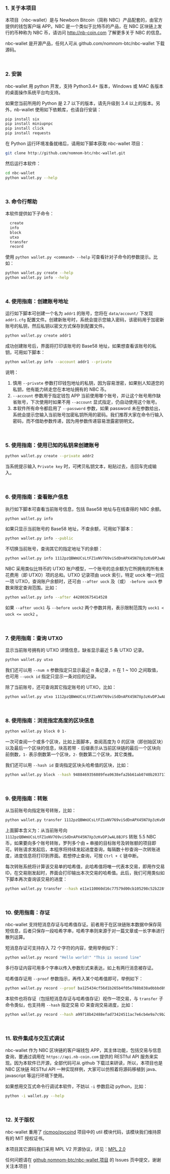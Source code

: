 
### 1. 关于本项目

本项目（nbc-wallet）是与 Newborn Bitcoin（简称 NBC）产品配套的，由官方提供的钱包客户端 APP。NBC 是一个类似于比特币的产品，在 NBC 区块链上发行的币种称为 NBC 币，请访问 http://nb-coin.com 了解更多关于 NBC 的信息。

nbc-wallet 是开源产品，任何人可从 github.com/nomnom-btc/nbc-wallet 下载源码。

&nbsp;

### 2. 安装

nbc-wallet 用 python 开发，支持 Python3.4+ 版本，Windows 或 MAC 各版本的桌面操作系统平台均支持。

如果您当前所用的 Python 是 2.7 以下的版本，请先升级到 3.4 以上的版本。另外，nb-wallet 使用如下依赖库，也请自行安装：

``` bash
pip install six
pip install miniupnpc
pip install click
pip install requests
```

在 Python 运行环境准备就绪后，请用如下脚本获取 nbc-wallet 项目：

``` bash
git clone http://github.com/nomnom-btc/nbc-wallet.git
```

然后运行本软件：

``` bash
cd nbc-wallet
python wallet.py --help
```

&nbsp;

### 3. 命令行帮助

本软件提供如下子命令：

``` bash
  create
  info
  block
  utxo
  transfer
  record
```

使用 `python wallet.py <command> --help` 可查看针对子命令的参数提示。比如：

``` bash
python wallet.py create --help
python wallet.py info --help
```

&nbsp;

### 4. 使用指南：创建账号地址

运行如下脚本可创建一个名为 `addr1` 的账号，您将在 `data/account/` 下发现 `addr1.cfg` 配置文件。创建新账号时，系统会提示您输入密码，该密码用于加密新账号的私钥，然后私钥以密文方式保存到配置文件。

``` bash
python wallet.py create addr1
```

成功创建账号后，界面将打印该账号的 Base58 地址，如果想查看该账号的私钥，可用如下脚本：

``` bash
python wallet.py info --account addr1 --private
```

说明：
1. 慎用 `--private` 参数打印钱包地址的私钥，因为容易泄密，如果别人知道您的私钥，他有能力转走您在本地址拥有的 NBC 币。
2. `--account` 参数用于指定钱包 APP 当前使用哪个账号，并让这个账号用作缺省账号，下次使用时如果不用 `--account` 显式指定，仍自动使用这个账号。
3. 本软件所有命令都启用了 `--password` 参数，如果 password 未在参数给出，系统会提示您输入当前账号加密私钥所用的密码。我们推荐大家在命令行输入密码，而不借助参数传递，因为用参数传递容易泄露密钥明文。

&nbsp;

### 5. 使用指南：使用已知的私钥来创建账号

``` bash
python wallet.py create --private addr2
```

当系统提示输入 `Private key` 时，可拷贝私钥文本，粘贴过去，击回车完成输入。

&nbsp;

### 6. 使用指南：查看账户信息

执行如下脚本可查看当前账号信息，包括 Base58 地址与在线查得的 NBC 余额。

``` bash
python wallet.py info
```

如果只显示当前账号的 Base58 地址，不查余额，可用如下脚本：

``` bash
python wallet.py info --public
```

不切换当前账号，查询其它的指定地址下的余额：

``` bash
python wallet.py info 1112pzQBWmUCsLtFZ1oNV769viSdDnAPX45N7Xp3zKvDPJwAL8BJFS
```

NBC 采用类似比特币的 UTXO 账户模型，一个账号的总余额为它所拥有的所有未花费用（即 UTXO）项的总和。UTXO 记录项由 uock 索引，特定 uock 唯一对应一项 UTXO，查询账户余额时，还可由 `--after uock` 及（或） `-before uock` 参数来限定查询范围。比如：

``` bash
python wallet.py info --after 442003675414528
```

如果 `--after uock1` 与 `--before uock2` 两个参数并用，表示限制范围为 `uock1 < uock <= uock2` 。

&nbsp;

### 7. 使用指南：查询 UTXO

显示当前账号拥有的 UTXO 详情信息，缺省显示最近 5 条 UTXO 记录。

``` bash
python wallet.py utxo
```

我们还可以用 `--num n` 参数指定只显示最近 n 条记录，n 在 1 ~ 100 之间取值，也可用 `--uock id` 指定只显示一条对应的记录。

除了当前账号，还可查询其它指定账号的 UTXO，比如：

``` bash
python wallet.py utxo 1112pzQBWmUCsLtFZ1oNV769viSdDnAPX45N7Xp3zKvDPJwAL8BJFS
```

&nbsp;

### 8. 使用指南：浏览指定高度的区块信息

``` bash
python wallet.py block 0 1-
```

一次可查阅一个或多个区块，比如上面脚本，查阅高度为 0 的区块（即创始区块）以及最后一个区块的信息，块高若带 `-` 后缀表示从当前区块链的最后一个区块向前倒数，`1-` 表示倒数第一个区块，`2-` 倒数第二个区块，其它类推。

我们还可以用 `--hash id` 查询指定区块头哈希值的区块，比如：

``` bash
python wallet.py block --hash 9488469356089fea9638efa2bb61ab0740b2037178292bdd665933b0d3020000
```

&nbsp;

### 9. 使用指南：转账

从当前账号向指定账号转账，比如：

``` bash
python wallet.py transfer 1112pzQBWmUCsLtFZ1oNV769viSdDnAPX45N7Xp3zKvDPJwAL8BJFS=5.5
```

上面脚本含义为：从当前账号向 `1112pzQBWmUCsLtFZ1oNV769viSdDnAPX45N7Xp3zKvDPJwAL8BJFS` 转账 5.5 NBC 币，如果要向多个账号转账，罗列多个由 `=` 串接的目标账号及转账额的项目即可。转账请求发起后，本程序将持续发起进度查询，每隔数十秒查询一次转账进度，进度信息将打印到界面。若想停止查询，可按 `Ctrl + C` 链中断。

每次转账系统将计算该交易单的哈希值，此哈希值将唯一代表本交易，即用作交易 ID，在交易刚发起时，界面会打印输出本次交易的哈希值。此后，我们可用类似如下脚本再次查询该交易的进度：

``` bash
python wallet.py transfer --hash e11e110060d16c77579d00cb105298c52b228f01664dcd9361ffae82b31cdffa
```

&nbsp;

### 10. 使用指南：存证

nbc-wallet 支持短消息存证与哈希值存证。前者用于在区块链账本数据中保存简短信息，后者只保存一段哈希字串，哈希字串则来源于对一篇文章或一长字串进行散列运算。

短消息存证可支持存入 72 个字符的内容，使用举例如下：

``` bash
python wallet.py record "Hello world!" "This is second line"
```

多行存证内容可用多个字串以传入参数形式来表达，如上有两行消息被存证。

哈希值存证用 `--proof` 参数指示，再传入某个哈希值即可，举例如下：

``` bash
python wallet.py record --proof ba125434cf56d1b265b4f05e788b838a0bbbd89d0dfd3b3ec1452488552d80b1
```

本软件也将存证（包括短消息存证与哈希值存证）视作一项交易，与 `transfer` 子命令类似，也支持用 `--hash` 指定交易 ID 来查询交易进度，比如：

``` bash
python wallet.py record --hash a99718b42488efad73424511ac7e6cb4e9a7c9b200dca7182fb9eb67f023f267
```

&nbsp;

### 11. 软件集成与交互式调试

nbc-wallet 作为 NBC 区块链的客户端钱包 APP，其主体功能，包括交易与信息查询，要通过调用在 `https://api.nb-coin.com` 提供的 RESTful API 服务来实现。因为本软件已开源，全部代码可从 github 下载过来研读，所以，本项目也是 NBC 区块链 RESTful API 一种实现样例，大家可以仿照着将源码移植到 java、javascript 等运行环境下使用。

如果想用交互式命令行调试本软件，不妨以 `-i` 参数启动 python，比如：

``` bash
python -i wallet.py --help
```

&nbsp;

### 12. 关于版权

nbc-wallet 重用了 [ricmoo/pycoind](https://github.com/ricmoo/pycoind) 项目中的 util 模块代码，该模块我们维持原有的 MIT 授权证书。

本项目其它源码我们采用 MPL V2 开源协议，详见：[MPL 2.0](http://mozilla.org/MPL/2.0/)

任何问题请在 [github nomnom-btc/nbc-wallet 项目](https://github.com/nomnom-btc/nbc-wallet) 的 Issues 页中提交，谢谢关注本项目！

&nbsp;
